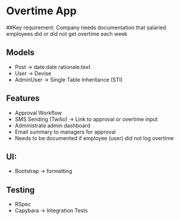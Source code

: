 # Overtime App

##Key requirement: Company needs documentation that salaried employees did or did not get overtime each week

## Models

- Post -> date:date rationale:text
- User -> Devise
- AdminUser -> Single Table Inheritance (STI)

## Features

- Approval Workflow
- SMS Sending (Twilio) -> Link to approval or overtime input
- Administrate admin dashboard
- Email summary to managers for approval
- Needs to be documented if employee (user) did not log overtime

## UI:

- Bootstrap -> formatting

## Testing

- RSpec
- Capybara -> Integration Tests
